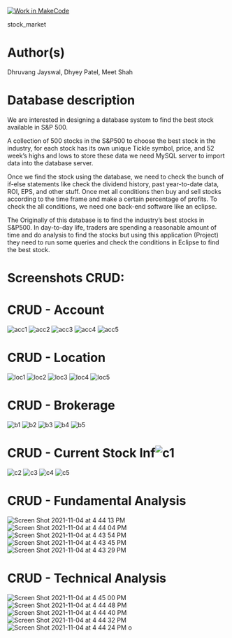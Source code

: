 [![Work in MakeCode](https://classroom.github.com/assets/work-in-make-code-c53f0c86300af1a64cdd5dc830e2509efd17c8cb483a722cacaee84d10eb8ec9.svg)](https://classroom.github.com/online_ide?assignment_repo_id=5817044&assignment_repo_type=AssignmentRepo)

stock_market

# Author(s)
Dhruvang Jayswal, Dhyey Patel, Meet Shah

# Database description
We are interested in designing a database system to find the best stock available in S&P 500. 

A collection of 500 stocks in the S&P500 to choose the best stock in the industry, for each stock has its own unique Tickle symbol, price, and 52 week’s highs and lows to store these data we need MySQL server to import data into the database server. 

Once we find the stock using the database, we need to check the bunch of if-else statements like check the dividend history, past year-to-date data, ROI, EPS, and other stuff. Once met all conditions then buy and sell stocks according to the time frame and make a certain percentage of profits. To check the all conditions, we need one back-end software like an eclipse.

The Originally of this database is to find the industry’s best stocks in S&P500. In day-to-day life, traders are spending a reasonable amount of time and do analysis to find the stocks but using this application (Project) they need to run some queries and check the conditions in Eclipse to find the best stock. 

# Screenshots CRUD:
# CRUD - Account
![acc1](https://user-images.githubusercontent.com/55156588/139372520-ab2e4fc3-d0bb-44f8-9e81-f867482650d8.png)
![acc2](https://user-images.githubusercontent.com/55156588/139372535-c813465b-442f-4b7e-94b0-ac02c39f87bb.png)
![acc3](https://user-images.githubusercontent.com/55156588/139372538-60271a11-d86e-4c4a-8ad8-9e977437cfa1.png)
![acc4](https://user-images.githubusercontent.com/55156588/139372539-78029161-750c-4a52-bb46-9ce285028dc8.png)
![acc5](https://user-images.githubusercontent.com/55156588/139372540-73309a05-df3f-4436-bec6-05ffe668738a.png)
# CRUD - Location
![loc1](https://user-images.githubusercontent.com/55156588/139372568-93f5e07d-c14c-4774-b44d-70793bca6475.png)
![loc2](https://user-images.githubusercontent.com/55156588/139372569-28201079-0b0b-4fe1-8843-afe4d5edf59f.png)
![loc3](https://user-images.githubusercontent.com/55156588/139372570-f4c95229-1cfd-4348-a819-e3d3abeaeb08.png)
![loc4](https://user-images.githubusercontent.com/55156588/139372571-d17c8549-7268-4143-8afe-381c9ec88e3b.png)
![loc5](https://user-images.githubusercontent.com/55156588/139372572-baf4f4e5-de51-4cca-9570-792c0a67451a.png)
# CRUD - Brokerage
![b1](https://user-images.githubusercontent.com/55156588/139372597-54047e63-2125-4e12-9bf4-e7831f764a7e.png)
![b2](https://user-images.githubusercontent.com/55156588/139372598-ee2c4cc2-e033-43cd-a7aa-a864b64980b0.png)
![b3](https://user-images.githubusercontent.com/55156588/139372599-b4f1c8d6-b877-4328-9cd7-2ec0dfae6700.png)
![b4](https://user-images.githubusercontent.com/55156588/139372600-b2afa1da-c135-44ce-941a-72411019ed12.png)
![b5](https://user-images.githubusercontent.com/55156588/139372601-4fbb1cce-4941-40fd-a239-8afc2bb6b7b3.png)
# CRUD - Current Stock Inf![c1](https://user-images.githubusercontent.com/55156588/139372627-22c8b202-5c80-4626-b136-a263fd2becb1.png)
![c2](https://user-images.githubusercontent.com/55156588/139372629-eaa249f7-b654-4ab3-b69c-312b9d416ecc.png)
![c3](https://user-images.githubusercontent.com/55156588/139372630-1c410218-aee9-4e53-a050-171f89b9bfda.png)
![c4](https://user-images.githubusercontent.com/55156588/139372632-881f8067-20d6-4d91-8b36-144737349512.png)
![c5](https://user-images.githubusercontent.com/55156588/139372633-1ded7a46-eacf-43c7-affb-d91e469b096c.png)
# CRUD - Fundamental Analysis
![Screen Shot 2021-11-04 at 4 44 13 PM](https://user-images.githubusercontent.com/77177208/140424897-e8becd8c-2721-41c8-b83b-82e78a6d0edf.png)
![Screen Shot 2021-11-04 at 4 44 04 PM](https://user-images.githubusercontent.com/77177208/140424899-224eb551-f156-4187-a119-d589cd696f2d.png)
![Screen Shot 2021-11-04 at 4 43 54 PM](https://user-images.githubusercontent.com/77177208/140424900-5cb8e887-1313-49f0-83bb-78e623778a44.png)
![Screen Shot 2021-11-04 at 4 43 45 PM](https://user-images.githubusercontent.com/77177208/140424901-8d7b6f01-060a-42af-a91d-92cda0a68139.png)
![Screen Shot 2021-11-04 at 4 43 29 PM](https://user-images.githubusercontent.com/77177208/140424902-f79d0aac-a3fa-4123-85bf-2aa950e4d6c6.png)
# CRUD - Technical Analysis
![Screen Shot 2021-11-04 at 4 45 00 PM](https://user-images.githubusercontent.com/77177208/140424990-f158e829-c64d-4d22-a5e3-cfb4003be99d.png)
![Screen Shot 2021-11-04 at 4 44 48 PM](https://user-images.githubusercontent.com/77177208/140424994-b1c7d380-3155-4f3c-868e-b3e849b77cf4.png)
![Screen Shot 2021-11-04 at 4 44 40 PM](https://user-images.githubusercontent.com/77177208/140424996-06acdcf0-1348-4f86-b42a-55c2395520a5.png)
![Screen Shot 2021-11-04 at 4 44 32 PM](https://user-images.githubusercontent.com/77177208/140424998-f4d9d9c3-abbf-4f1a-b166-63ab315863a4.png)
![Screen Shot 2021-11-04 at 4 44 24 PM](https://user-images.githubusercontent.com/77177208/140425001-1a843ba9-4727-4ecc-8bb5-37d60e3315cc.png)
o
